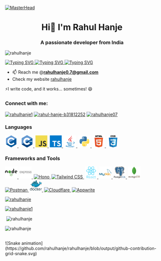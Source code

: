 <a href="https://camo.githubusercontent.com/4fd007a9db2f46b92856dbba073aea1b9e0b927473eb566a2a8d5ccb5d819b0f/68747470733a2f2f692e70696e696d672e636f6d2f6f726967696e616c732f63362f33332f63322f63363333633230656465383266306530636564376435373064626533613166332e676966">
  <img src="https://camo.githubusercontent.com/4fd007a9db2f46b92856dbba073aea1b9e0b927473eb566a2a8d5ccb5d819b0f/68747470733a2f2f692e70696e696d672e636f6d2f6f726967696e616c732f63362f33332f63322f63363333633230656465383266306530636564376435373064626533613166332e676966" alt="MasterHead" style="height: 420px; width:100vw;">
</a>


<h1 align="center">Hi👋 I'm Rahul Hanje</h1>
<h3 align="center">A passionate developer from India</h3>
<!-- <img align="center" alt="Coding" width="450" height="200" src="https://camo.githubusercontent.com/2366b34bb903c09617990fb5fff4622f3e941349e846ddb7e73df872a9d21233/68747470733a2f2f63646e2e6472696262626c652e636f6d2f75736572732f3733303730332f73637265656e73686f74732f363538313234332f6176656e746f2e676966"/> -->
<p align="left"> 
  <img src="https://komarev.com/ghpvc/?username=rahulhanje&label=Profile%20views&color=0e75b6&style=flat" alt="rahulhanje" /> 
</p>

<a href="https://git.io/typing-svg">
  <img src="https://readme-typing-svg.demolab.com?font=Fira+Code&duration=4500&pause=900&color=0E9CF7&width=600&lines=Rahul++Hanje;I+am+Full-Stack+developer+and+coder" alt="Typing SVG" />
</a>

<a href="https://git.io/typing-svg">
  <img src="https://readme-typing-svg.demolab.com?font=Fira+Code&duration=4500&pause=900&color=0E9CF7&width=600&lines=+I'm+always+exploring+new+technologies;" alt="Typing SVG" />
</a>

<!--<a href="https://git.io/typing-svg">
  <img src="https://readme-typing-svg.demolab.com?font=Fira+Code&duration=4500&pause=900&color=0E9CF7&width=600&lines=%F0%9F%94%AD+I%E2%80%99m+currently+working+on+Paytm+Project" alt="Typing SVG" />
</a>
-->

<a href="https://git.io/typing-svg">
  <img src="https://readme-typing-svg.demolab.com?font=Fira+Code&duration=4500&pause=900&color=0E9CF7&width=600&lines=%F0%9F%8C%B1+I%E2%80%99m+currently+learning+Web3" alt="Typing SVG" />
</a>

- 📫 Reach me @**rahulhanje0.7@gmail.com**
- Check my website <a href="https://rahulhanje.vercel.app" target="blank">rahulhanje</a>

⚡I write code, and it works... sometimes! 😄

<h3 align="left">Connect with me:</h3>
<p align="left">
<a href="https://twitter.com/rahulhanje1" target="blank"><img align="center" src="https://img.freepik.com/free-vector/new-2023-twitter-logo-x-icon-design_1017-45418.jpg?w=740&t=st=1726590988~exp=1726591588~hmac=05917c81aad1f3bf834d19114f24881e8338a2f3595ad7686dd9710d742b4aae" alt="rahulhanje1" height="30" width="40" /></a>
<a href="https://linkedin.com/in/rahul-hanje-b31812252" target="blank"><img align="center" src="https://raw.githubusercontent.com/rahuldkjain/github-profile-readme-generator/master/src/images/icons/Social/linked-in-alt.svg" alt="rahul-hanje-b31812252" height="30" width="40" /></a>
<a href="https://instagram.com/rahulhanje07" target="blank"><img align="center" src="https://raw.githubusercontent.com/rahuldkjain/github-profile-readme-generator/master/src/images/icons/Social/instagram.svg" alt="rahulhanje07" height="30" width="40" /></a>
<!-- <a href="https://www.leetcode.com/rahul7676" target="blank"><img align="center" src="https://raw.githubusercontent.com/rahuldkjain/github-profile-readme-generator/master/src/images/icons/Social/leet-code.svg" alt="rahul7676" height="30" width="40" /></a> -->
</p>

<h3>Languages</h3>
<p align="left">
  <a href="https://www.cprogramming.com/" target="_blank" rel="noreferrer" style="margin-right: 8px;">
    <img src="https://raw.githubusercontent.com/devicons/devicon/master/icons/c/c-original.svg" alt="C" width="40" height="40"/>
  </a>
  <a href="https://www.w3schools.com/cpp/" target="_blank" rel="noreferrer" style="margin-right: 3px;">
    <img src="https://raw.githubusercontent.com/devicons/devicon/master/icons/cplusplus/cplusplus-original.svg" alt="C++" width="40" height="40"/>
  </a>
  <a href="https://developer.mozilla.org/en-US/docs/Web/JavaScript" target="_blank" rel="noreferrer" style="margin-right: 3px;">
    <img src="https://raw.githubusercontent.com/devicons/devicon/master/icons/javascript/javascript-original.svg" alt="JavaScript" width="40" height="40"/>
  </a>
  <a href="https://www.typescriptlang.org/" target="_blank" rel="noreferrer" style="margin-right: 3px;">
    <img src="https://raw.githubusercontent.com/devicons/devicon/master/icons/typescript/typescript-original.svg" alt="TypeScript" width="40" height="40"/>
  </a>
  <a href="https://www.java.com" target="_blank" rel="noreferrer" style="margin-right: 3px;">
    <img src="https://raw.githubusercontent.com/devicons/devicon/master/icons/java/java-original.svg" alt="Java" width="40" height="40"/>
  </a>
  <a href="https://www.python.org" target="_blank" rel="noreferrer" style="margin-right: 3px;">
    <img src="https://raw.githubusercontent.com/devicons/devicon/master/icons/python/python-original.svg" alt="Python" width="40" height="40"/>
  </a>
  <a href="https://www.w3.org/html/" target="_blank" rel="noreferrer" style="margin-right: 3px;">
    <img src="https://raw.githubusercontent.com/devicons/devicon/master/icons/html5/html5-original-wordmark.svg" alt="HTML" width="40" height="40"/>
  </a>
  <a href="https://www.w3schools.com/css/" target="_blank" rel="noreferrer">
    <img src="https://raw.githubusercontent.com/devicons/devicon/master/icons/css3/css3-original-wordmark.svg" alt="CSS" width="40" height="40"/>
  </a>
</p>

<h3>Frameworks and Tools</h3>
<p align="left">
  <a href="https://nodejs.org" target="_blank" rel="noreferrer" style="margin-right: 3px;">
    <img  src="https://raw.githubusercontent.com/devicons/devicon/master/icons/nodejs/nodejs-original-wordmark.svg" alt="Node.js" width="40" height="40"/>
  </a>
  <a href="https://expressjs.com" target="_blank" rel="noreferrer" style="margin-right: 3px;">
    <img src="https://raw.githubusercontent.com/devicons/devicon/master/icons/express/express-original-wordmark.svg" alt="Express.js" width="40" height="40"/>
  </a>
  <a href="https://hono.dev/" target="_blank" rel="noreferrer" style="margin-right: 3px;">
    <img src="https://seeklogo.com/images/H/hono-logo-85A5D1206D-seeklogo.com.png" alt="Hono" width="40" height="40"/>
  </a>
  <a href="https://tailwindcss.com/" target="_blank" rel="noreferrer" style="margin-right: 3px;">
    <img src="https://www.vectorlogo.zone/logos/tailwindcss/tailwindcss-icon.svg" alt="Tailwind CSS" width="40" height="40"/>
  </a>
  <a href="https://reactjs.org/" target="_blank" rel="noreferrer" style="margin-right: 3px;">
    <img src="https://raw.githubusercontent.com/devicons/devicon/master/icons/react/react-original-wordmark.svg" alt="React" width="40" height="40"/>
  </a>
  <a href="https://www.mysql.com/" target="_blank" rel="noreferrer" style="margin-right: 3px;">
    <img src="https://raw.githubusercontent.com/devicons/devicon/master/icons/mysql/mysql-original-wordmark.svg" alt="MySQL" width="40" height="40"/>
  </a>
  <a href="https://www.postgresql.org" target="_blank" rel="noreferrer" style="margin-right: 3px;">
    <img src="https://raw.githubusercontent.com/devicons/devicon/master/icons/postgresql/postgresql-original-wordmark.svg" alt="PostgreSQL" width="40" height="40"/>
  </a>
  <a href="https://www.mongodb.com/" target="_blank" rel="noreferrer" style="margin-right: 3px;">
    <img src="https://raw.githubusercontent.com/devicons/devicon/master/icons/mongodb/mongodb-original-wordmark.svg" alt="MongoDB" width="40" height="40"/>
  </a>
  <a href="https://postman.com" target="_blank" rel="noreferrer" style="margin-right: 3px;">
    <img src="https://www.vectorlogo.zone/logos/getpostman/getpostman-icon.svg" alt="Postman" width="40" height="40"/>
  </a>
  <a href="https://www.docker.com/" target="_blank" rel="noreferrer" style="margin-right: 3px;">
    <img src="https://raw.githubusercontent.com/devicons/devicon/master/icons/docker/docker-original-wordmark.svg" alt="Docker" width="40" height="40"/>
  </a>
  <a href="https://www.cloudflare.com/" target="_blank" rel="noreferrer" style="margin-right: 3px;">
    <img src="https://upload.wikimedia.org/wikipedia/commons/4/4b/Cloudflare_Logo.svg" alt="Cloudflare" width="40" height="40"/>
  </a>
  <a href="https://appwrite.io" target="_blank" rel="noreferrer">
    <img src="https://www.vectorlogo.zone/logos/appwriteio/appwriteio-icon.svg" alt="Appwrite" width="40" height="40"/>
  </a>
</p>

<p align="left"> <a href="https://github.com/ryo-ma/github-profile-trophy"><img src="https://github-profile-trophy.vercel.app/?username=rahulhanje" alt="rahulhanje" /></a> </p>

<p align="left"> <a href="https://twitter.com/rahulhanje1" target="blank"><img src="https://img.shields.io/twitter/follow/rahulhanje1?logo=twitter&style=for-the-badge" alt="rahulhanje1" /></a> </p>

<p>&nbsp;<img align="center" src="https://github-readme-stats.vercel.app/api?username=rahulhanje&show_icons=true&locale=en" alt="rahulhanje" /></p>

<p><img align="center" src="https://github-readme-streak-stats.herokuapp.com/?user=rahulhanje&" alt="rahulhanje" /></p>
</br>
 ![Snake animation](https://github.com/rahulhanje/rahulhanje/blob/output/github-contribution-grid-snake.svg)
